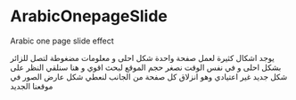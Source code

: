 # ArabicOnepageSlide
Arabic one page slide effect 

يوجد اشكال كثيرة لعمل صفحة واحدة شكل احلى و معلومات مضغوطة لتصل للزائر بشكل احلى و في نفس الوقت نصغر حجم الموقع لبحث اقوي و هنا سنلقي النظر على شكل جديد غير اعتيادي وهو انزلاق كل صفحة من الجانب لنعطي شكل عارض الصور في موقعنا الجديد 
